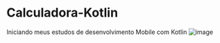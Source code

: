 # Calculadora-Kotlin
Iniciando meus estudos de desenvolvimento Mobile com Kotlin
![image](https://github.com/JoseMarson/Calculadora-Kotlin/assets/129781105/e94b6f05-1fcc-493f-8a25-4260121182fe)


